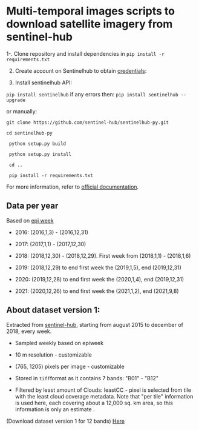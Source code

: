 # Multi-temporal images scripts to download satellite imagery from sentinel-hub 

1-. Clone repository and install dependencies in `pip install -r requirements.txt`

2. Create account on Sentinelhub to obtain [credentials](https://apps.sentinel-hub.com/dashboard/#/): 

3. Install sentinelhub API: 

`pip install sentinelhub` if any errors then: `pip install sentinelhub --upgrade`

or manually:

`git clone https://github.com/sentinel-hub/sentinelhub-py.git`

`cd sentinelhub-py`

` python setup.py build`

` python setup.py install`

` cd ..`

` pip install -r requirements.txt`

For more information, refer to [official documentation](https://sentinelhub-py.readthedocs.io/en/latest/install.html).

## Data per year 

Based on [epi week](https://www.cmmcp.org/mosquito-surveillance-data/pages/epi-week-calendars-2008-2021)

* 2016: (2016,1,3) - (2016,12,31)

* 2017: (2017,1,1) - (2017,12,30) 

* 2018: (2018,12,30) - (2018,12,29). First week from (2018,1,1) - (2018,1,6)

* 2019: (2018,12,29) to end first week the (2019,1,5), end (2019,12,31)

* 2020: (2019,12,28) to end first week the  (2020,1,4), end (2019,12,31)

* 2021: (2020,12,26) to end first week the  (2021,1,2), end (2021,9,8)


## About dataset version 1: 

Extracted from [sentinel-hub](https://docs.sentinel-hub.com/api/latest/data/sentinel-2-l1c/), starting from august 2015 to december of 2018, every week. 

* Sampled weekly based on epiweek

* 10 m resolution - customizable

* (765, 1205) pixels per image - customizable

* Stored in `tiff`format as it contains 7 bands: "B01" - "B12"

* Filtered by least amount of Clouds: leastCC - pixel is selected from tile with the least cloud coverage metadata. Note that "per tile" information is used here, each covering about a 12,000 sq. km area, so this information is only an estimate .

(Download dataset version 1 for 12 bands) [Here](https://drive.google.com/drive/folders/1SxKNhKO1czSFz50_31wS-jlF6jZHpj0O?usp=sharing)

